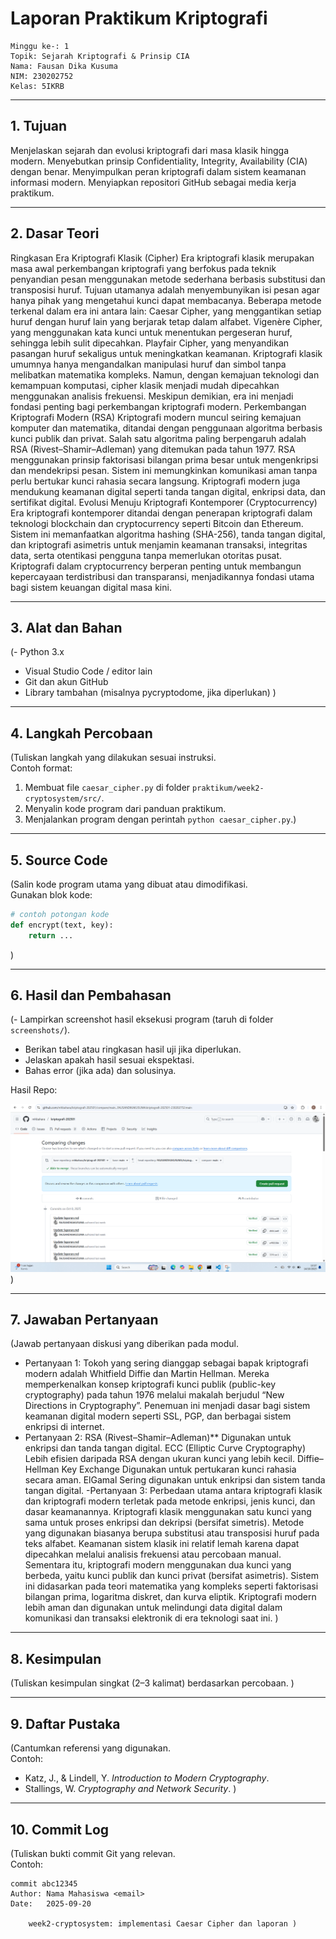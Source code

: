 # Laporan Praktikum Kriptografi

    Minggu ke-: 1
    Topik: Sejarah Kriptografi & Prinsip CIA
    Nama: Fausan Dika Kusuma
    NIM: 230202752
    Kelas: 5IKRB

---

## 1. Tujuan

Menjelaskan sejarah dan evolusi kriptografi dari masa klasik hingga modern.
Menyebutkan prinsip Confidentiality, Integrity, Availability (CIA) dengan benar.
Menyimpulkan peran kriptografi dalam sistem keamanan informasi modern.
Menyiapkan repositori GitHub sebagai media kerja praktikum.

---

## 2. Dasar Teori

Ringkasan Era Kriptografi Klasik (Cipher)
Era kriptografi klasik merupakan masa awal perkembangan kriptografi yang berfokus pada teknik penyandian pesan menggunakan metode sederhana berbasis substitusi dan transposisi huruf. Tujuan utamanya adalah menyembunyikan isi pesan agar hanya pihak yang mengetahui kunci dapat membacanya.
Beberapa metode terkenal dalam era ini antara lain:
Caesar Cipher, yang menggantikan setiap huruf dengan huruf lain yang berjarak tetap dalam alfabet.
Vigenère Cipher, yang menggunakan kata kunci untuk menentukan pergeseran huruf, sehingga lebih sulit dipecahkan.
Playfair Cipher, yang menyandikan pasangan huruf sekaligus untuk meningkatkan keamanan.
Kriptografi klasik umumnya hanya mengandalkan manipulasi huruf dan simbol tanpa melibatkan matematika kompleks. Namun, dengan kemajuan teknologi dan kemampuan komputasi, cipher klasik menjadi mudah dipecahkan menggunakan analisis frekuensi. Meskipun demikian, era ini menjadi fondasi penting bagi perkembangan kriptografi modern.
Perkembangan Kriptografi Modern (RSA)
Kriptografi modern muncul seiring kemajuan komputer dan matematika, ditandai dengan penggunaan algoritma berbasis kunci publik dan privat. Salah satu algoritma paling berpengaruh adalah RSA (Rivest–Shamir–Adleman) yang ditemukan pada tahun 1977. RSA menggunakan prinsip faktorisasi bilangan prima besar untuk mengenkripsi dan mendekripsi pesan. Sistem ini memungkinkan komunikasi aman tanpa perlu bertukar kunci rahasia secara langsung. Kriptografi modern juga mendukung keamanan digital seperti tanda tangan digital, enkripsi data, dan sertifikat digital.
Evolusi Menuju Kriptografi Kontemporer (Cryptocurrency)
Era kriptografi kontemporer ditandai dengan penerapan kriptografi dalam teknologi blockchain dan cryptocurrency seperti Bitcoin dan Ethereum. Sistem ini memanfaatkan algoritma hashing (SHA-256), tanda tangan digital, dan kriptografi asimetris untuk menjamin keamanan transaksi, integritas data, serta otentikasi pengguna tanpa memerlukan otoritas pusat. Kriptografi dalam cryptocurrency berperan penting untuk membangun kepercayaan terdistribusi dan transparansi, menjadikannya fondasi utama bagi sistem keuangan digital masa kini.

---

## 3. Alat dan Bahan

(- Python 3.x

- Visual Studio Code / editor lain
- Git dan akun GitHub
- Library tambahan (misalnya pycryptodome, jika diperlukan) )

---

## 4. Langkah Percobaan

(Tuliskan langkah yang dilakukan sesuai instruksi.  
Contoh format:

1. Membuat file `caesar_cipher.py` di folder `praktikum/week2-cryptosystem/src/`.
2. Menyalin kode program dari panduan praktikum.
3. Menjalankan program dengan perintah `python caesar_cipher.py`.)

---

## 5. Source Code

(Salin kode program utama yang dibuat atau dimodifikasi.  
Gunakan blok kode:

```python
# contoh potongan kode
def encrypt(text, key):
    return ...
```

)

---

## 6. Hasil dan Pembahasan

(- Lampirkan screenshot hasil eksekusi program (taruh di folder `screenshots/`).

- Berikan tabel atau ringkasan hasil uji jika diperlukan.
- Jelaskan apakah hasil sesuai ekspektasi.
- Bahas error (jika ada) dan solusinya.

Hasil Repo:

![Hasil Repo](screenshots/sekrinsut.png)
)

---

## 7. Jawaban Pertanyaan

(Jawab pertanyaan diskusi yang diberikan pada modul.

- Pertanyaan 1: Tokoh yang sering dianggap sebagai bapak kriptografi modern adalah Whitfield Diffie dan Martin Hellman.
  Mereka memperkenalkan konsep kriptografi kunci publik (public-key cryptography) pada tahun 1976 melalui makalah berjudul “New Directions in Cryptography”.
  Penemuan ini menjadi dasar bagi sistem keamanan digital modern seperti SSL, PGP, dan berbagai sistem enkripsi di internet.
- Pertanyaan 2:
  RSA (Rivest–Shamir–Adleman)\*\*
  Digunakan untuk enkripsi dan tanda tangan digital.
  ECC (Elliptic Curve Cryptography)
  Lebih efisien daripada RSA dengan ukuran kunci yang lebih kecil.
  Diffie–Hellman Key Exchange
  Digunakan untuk pertukaran kunci rahasia secara aman.
  ElGamal
  Sering digunakan untuk enkripsi dan sistem tanda tangan digital.
  -Pertanyaan 3:
  Perbedaan utama antara kriptografi klasik dan kriptografi modern terletak pada metode enkripsi, jenis kunci, dan dasar keamanannya.
  Kriptografi klasik menggunakan satu kunci yang sama untuk proses enkripsi dan dekripsi (bersifat simetris). Metode yang digunakan biasanya berupa substitusi atau transposisi huruf pada teks alfabet. Keamanan sistem klasik ini relatif lemah karena dapat dipecahkan melalui analisis frekuensi atau percobaan manual.
  Sementara itu, kriptografi modern menggunakan dua kunci yang berbeda, yaitu kunci publik dan kunci privat (bersifat asimetris). Sistem ini didasarkan pada teori matematika yang kompleks seperti faktorisasi bilangan prima, logaritma diskret, dan kurva eliptik. Kriptografi modern lebih aman dan digunakan untuk melindungi data digital dalam komunikasi dan transaksi elektronik di era teknologi saat ini.
  )

---

## 8. Kesimpulan

(Tuliskan kesimpulan singkat (2–3 kalimat) berdasarkan percobaan. )

---

## 9. Daftar Pustaka

(Cantumkan referensi yang digunakan.  
Contoh:

- Katz, J., & Lindell, Y. _Introduction to Modern Cryptography_.
- Stallings, W. _Cryptography and Network Security_. )

---

## 10. Commit Log

(Tuliskan bukti commit Git yang relevan.  
Contoh:

```
commit abc12345
Author: Nama Mahasiswa <email>
Date:   2025-09-20

    week2-cryptosystem: implementasi Caesar Cipher dan laporan )
```
